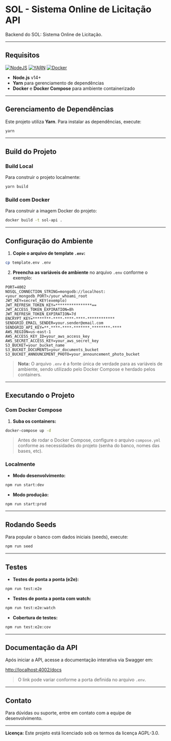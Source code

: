 # SOL - Sistema Online de Licitação API

Backend do SOL: Sistema Online de Licitação.

---

## Requisitos

[![NodeJS](https://img.shields.io/badge/node.js-%2343853D.svg?style=for-the-badge&logo=node.js&logoColor=white)](https://nodejs.org/en/)
[![YARN](https://img.shields.io/badge/Yarn-2C8EBB.svg?style=for-the-badge&logo=Yarn&logoColor=white)](https://yarnpkg.com/cli/install)
[![Docker](https://img.shields.io/badge/docker-%230db7ed.svg?style=for-the-badge&logo=docker&logoColor=white)](https://docs.docker.com/compose/install/#install-compose)

- **Node.js** v14+
- **Yarn** para gerenciamento de dependências
- **Docker** e **Docker Compose** para ambiente containerizado

---

## Gerenciamento de Dependências

Este projeto utiliza **Yarn**. Para instalar as dependências, execute:

```bash
yarn
```

---

## Build do Projeto

### Build Local

Para construir o projeto localmente:

```bash
yarn build
```

### Build com Docker

Para construir a imagem Docker do projeto:

```bash
docker build -t sol-api .
```

---

## Configuração do Ambiente

1. **Copie o arquivo de template `.env`:**

```bash
cp template.env .env
```

2. **Preencha as variáveis de ambiente** no arquivo `.env` conforme o exemplo:

```env
PORT=4002
NOSQL_CONNECTION_STRING=mongodb://localhost:<your_mongodb_PORT>/your_whoami_root
JWT_KEY=secret_KEY(exemplo)
JWT_REFRESH_TOKEN_KEY=****************==
JWT_ACCESS_TOKEN_EXPIRATION=8h
JWT_REFRESH_TOKEN_EXPIRATION=7d
ENCRYPT_KEY=********-****-****-****-************
SENDGRID_EMAIL_SENDER=your.sender@email.com
SENDGRID_API_KEY=**.****-****-*******.********-****
AWS_REGION=us-east-1
AWS_ACCESS_KEY_ID=your_aws_access_key
AWS_SECRET_ACCESS_KEY=your_aws_secret_key
S3_BUCKET=your_bucket_name
S3_BUCKET_DOCUMENTS=your_documents_bucket
S3_BUCKET_ANNOUNCEMENT_PHOTO=your_announcement_photo_bucket
```

> **Nota:** O arquivo `.env` é a fonte única de verdade para as variáveis de ambiente, sendo utilizado pelo Docker Compose e herdado pelos containers.

---

## Executando o Projeto

### Com Docker Compose

1. **Suba os containers:**

```bash
docker-compose up -d
```

> Antes de rodar o Docker Compose, configure o arquivo `compose.yml` conforme as necessidades do projeto (senha do banco, nomes das bases, etc).

### Localmente

- **Modo desenvolvimento:**

```bash
npm run start:dev
```

- **Modo produção:**

```bash
npm run start:prod
```

---

## Rodando Seeds

Para popular o banco com dados iniciais (seeds), execute:

```bash
npm run seed
```

---

## Testes

- **Testes de ponta a ponta (e2e):**

```bash
npm run test:e2e
```

- **Testes de ponta a ponta com watch:**

```bash
npm run test:e2e:watch
```

- **Cobertura de testes:**

```bash
npm run test:e2e:cov
```

---

## Documentação da API

Após iniciar a API, acesse a documentação interativa via Swagger em:

[http://localhost:4002/docs](http://localhost:4002/docs)

> O link pode variar conforme a porta definida no arquivo `.env`.

---

## Contato

Para dúvidas ou suporte, entre em contato com a equipe de desenvolvimento.

---

**Licença:** Este projeto está licenciado sob os termos da licença AGPL-3.0.


